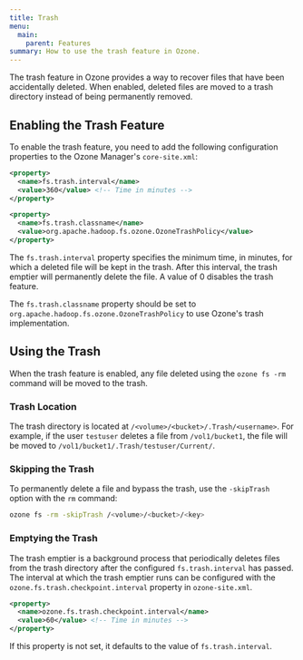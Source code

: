 ```yaml
---
title: Trash
menu:
  main:
    parent: Features
summary: How to use the trash feature in Ozone.
---
```

<!---
  Licensed to the Apache Software Foundation (ASF) under one or more
  contributor license agreements.  See the NOTICE file distributed with
  this work for additional information regarding copyright ownership.
  The ASF licenses this file to You under the Apache License, Version 2.0
  (the "License"); you may not use this file except in compliance with
  the License.  You may obtain a copy of the License at

      http://www.apache.org/licenses/LICENSE-2.0

  Unless required by applicable law or agreed to in writing, software
  distributed under the License is distributed on an "AS IS" BASIS,
  WITHOUT WARRANTIES OR CONDITIONS OF ANY KIND, either express or implied.
  See the License for the specific language governing permissions and
  limitations under the License.
-->

The trash feature in Ozone provides a way to recover files that have been accidentally deleted. When enabled, deleted files are moved to a trash directory instead of being permanently removed.

## Enabling the Trash Feature

To enable the trash feature, you need to add the following configuration properties to the Ozone Manager's `core-site.xml`:

```xml
<property>
  <name>fs.trash.interval</name>
  <value>360</value> <!-- Time in minutes -->
</property>

<property>
  <name>fs.trash.classname</name>
  <value>org.apache.hadoop.fs.ozone.OzoneTrashPolicy</value>
</property>
```

The `fs.trash.interval` property specifies the minimum time, in minutes, for which a deleted file will be kept in the trash. After this interval, the trash emptier will permanently delete the file. A value of 0 disables the trash feature.

The `fs.trash.classname` property should be set to `org.apache.hadoop.fs.ozone.OzoneTrashPolicy` to use Ozone's trash implementation.

## Using the Trash

When the trash feature is enabled, any file deleted using the `ozone fs -rm` command will be moved to the trash.

### Trash Location

The trash directory is located at `/<volume>/<bucket>/.Trash/<username>`. For example, if the user `testuser` deletes a file from `/vol1/bucket1`, the file will be moved to `/vol1/bucket1/.Trash/testuser/Current/`.

### Skipping the Trash

To permanently delete a file and bypass the trash, use the `-skipTrash` option with the `rm` command:

```bash
ozone fs -rm -skipTrash /<volume>/<bucket>/<key>
```

### Emptying the Trash

The trash emptier is a background process that periodically deletes files from the trash directory after the configured `fs.trash.interval` has passed. The interval at which the trash emptier runs can be configured with the `ozone.fs.trash.checkpoint.interval` property in `ozone-site.xml`.

```xml
<property>
  <name>ozone.fs.trash.checkpoint.interval</name>
  <value>60</value> <!-- Time in minutes -->
</property>
```

If this property is not set, it defaults to the value of `fs.trash.interval`.
